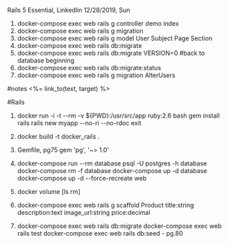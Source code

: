Rails 5 Essential, Linkedlin
12/28/2019, Sun

1. docker-compose exec web rails g controller demo index 
2. docker-compose exec web rails g migration <name>  
3. docker-compose exec web rails g model User
                                         Subject
                                         Page
                                         Section 
4. docker-compose exec web rails db:migrate 
5. docker-compose exec web rails db:migrate VERSION=0 #back to database beginning 
6. docker-compose exec web rails db:migrate:status 
7. docker-compose exec web rails g migration AlterUsers 



#notes
<%= link_to(text, target) %>

#Rails
1. docker run -i -t --rm -v ${PWD}:/usr/src/app ruby:2.6 bash
   gem install rails
   rails new myapp --no-ri --no-rdoc
   exit
2. docker build -t docker_rails .

3. Gemfile, pg75 
    gem 'pg', '~> 1.0'
    
4. docker-compose run --rm database psql -U postgres -h database
   docker-compose rm -f database
   docker-compose up -d database
   docker-compose up -d --force-recreate web
   
5. docker volume [ls rm]

6. docker-compose exec web rails g scaffold Product title:string description:text image_url:string price:decimal
   
7. docker-compose exec web rails db:migrate
   docker-compose exec web rails test
   docker-compose exec web rails db:seed      - pg.80
